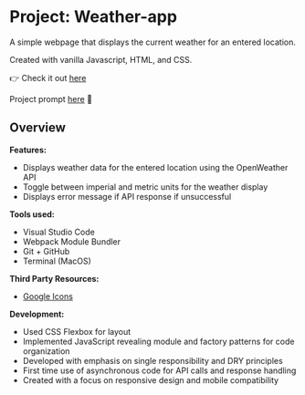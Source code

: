# Project: Weather-app

A simple webpage that displays the current weather for an entered location.

Created with vanilla Javascript, HTML, and CSS.

👉 Check it out [here](https://jmarti71.github.io/weather-app/)

Project prompt [here](https://www.theodinproject.com/lessons/node-path-javascript-weather-app) 📝

## Overview

**Features:**
- Displays weather data for the entered location using the OpenWeather API
- Toggle between imperial and metric units for the weather display
- Displays error message if API response if unsuccessful


**Tools used:**
- Visual Studio Code
- Webpack Module Bundler
- Git + GitHub
- Terminal (MacOS)

**Third Party Resources:**
- [Google Icons](https://fonts.google.com/icons)

**Development:**
- Used CSS Flexbox for layout
- Implemented JavaScript revealing module and factory patterns for code organization
- Developed with emphasis on single responsibility and DRY principles
- First time use of asynchronous code for API calls and response handling
- Created with a focus on responsive design and mobile compatibility
